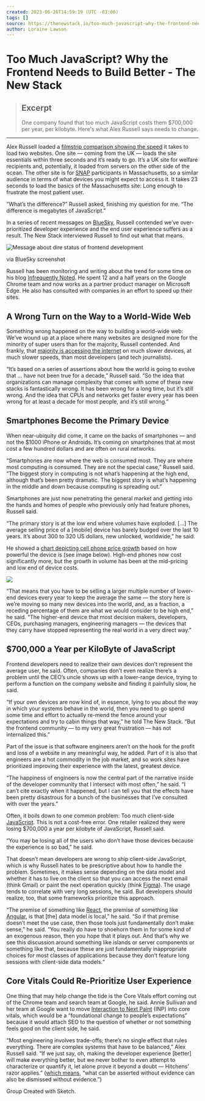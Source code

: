 ```yaml
---
created: 2023-06-26T14:59:19 (UTC -03:00)
tags: []
source: https://thenewstack.io/too-much-javascript-why-the-frontend-needs-to-build-better/
author: Loraine Lawson
---
```


# Too Much JavaScript? Why the Frontend Needs to Build Better - The New Stack

> ## Excerpt
> One company found that too much JavaScript costs them $700,000 per year, per kilobyte. Here's what Alex Russell says needs to change.

---
Alex Russell loaded a [filmstrip comparison showing the speed](https://www.webpagetest.org/video/compare.php?tests=230416_BiDc9H_682-r%3A1-c%3A0%2C230409_BiDcNS_7BX-r%3A1-c%3A0&thumbSize=200&ival=100&end=visual) it takes to load two websites. One site — coming from the UK — loads the site essentials within three seconds and it’s ready to go. It’s a UK site for welfare recipients and, potentially, it loaded from servers on the other side of the ocean. The other site is for [SNAP](https://www.fns.usda.gov/snap/supplemental-nutrition-assistance-program) participants in Massachusetts, so a similar audience in terms of what devices you might expect to access it. It takes 23 seconds to load the basics of the Massachusetts site: Long enough to frustrate the most patient user.

”What’s the difference?” Russell asked, finishing my question for me. “The difference is megabytes of JavaScript.”

In a series of recent messages on [BlueSky](https://thenewstack.io/bluesky-vs-nostr-which-should-developers-care-about-more/), Russell contended we’ve over-prioritized developer experience and the end user experience suffers as a result. The New Stack interviewed Russell to find out what that means.

![Message about dire status of frontend development](https://cdn.thenewstack.io/media/2023/06/da9afcc7-alexrussellonblusky.png)

via BlueSky screenshot

Russell has been monitoring and writing about the trend for some time on his blog [Infrequently Noted](https://infrequently.org/). He spent 12 and a half years on the Google Chrome team and now works as a partner product manager on Microsoft Edge. He also has consulted with companies in an effort to speed up their sites.

## A Wrong Turn on the Way to a World-Wide Web

Something wrong happened on the way to building a world-wide web: We’ve wound up at a place where many websites are designed more for the minority of super users than for the majority, Russell contended. And frankly, that [majority is accessing the internet](https://infrequently.org/2022/12/performance-baseline-2023/) on much slower devices, at much slower speeds, than most developers (and tech journalists).

“It’s based on a series of assertions about how the world is going to evolve that … have not been true for a decade,” Russell said. “So the idea that organizations can manage complexity that comes with some of these new stacks is fantastically wrong. It has been wrong for a long time, but it’s still wrong. And the idea that CPUs and networks get faster every year has been wrong for at least a decade for most people, and it’s still wrong.”

## Smartphones Become the Primary Device

When near-ubiquity did come, it came on the backs of smartphones — and not the $1000 iPhone or Androids. It’s coming on smartphones that at most cost a few hundred dollars and are often on rural networks.

“Smartphones are now where the web is consumed most. They are where most computing is consumed. They are not the special case,” Russell said. “The biggest story in computing is not what’s happening at the high end, although that’s been pretty dramatic. The biggest story is what’s happening in the middle and down because computing is spreading out.”

Smartphones are just now penetrating the general market and getting into the hands and homes of people who previously only had feature phones, Russell said.

“The primary story is at the low end where volumes have exploded. \[…\] The average selling price of a \[mobile\] device has barely budged over the last 10 years. It’s about 300 to 320 US dollars, new unlocked, worldwide,” he said.

He showed a [chart depicting cell phone price growth](https://infrequently.org/2022/12/performance-baseline-2023/single_core_scores.png) based on how powerful the device is (see image below). High-end phones now cost significantly more, but the growth in volume has been at the mid-pricing and low end of device costs.

![](https://cdn.thenewstack.io/media/2023/06/a6a80b9a-single_core_scores.png)

“That means that you have to be selling a larger multiple number of lower-end devices every year to keep the average the same — the story here is we’re moving so many new devices into the world, and, as a fraction, a receding percentage of them are what we would consider to be high end,” he said. “The higher-end device that most decision makers, developers, CEOs, purchasing managers, engineering managers — the devices that they carry have stopped representing the real world in a very direct way.”

## $700,000 a Year per KiloByte of JavaScript

Frontend developers need to realize their own devices don’t represent the average user, he said. Often, companies don’t even realize there’s a problem until the CEO’s uncle shows up with a lower-range device, trying to perform a function on the company website and finding it painfully slow, he said.

“If your own devices are now kind of, in essence, lying to you about the way in which your systems behave in the world, then you need to go spend some time and effort to actually re-mend the fence around your expectations and try to cabin things that way,” he told The New Stack. “But the frontend community — to my very great frustration — has not internalized this.”

Part of the issue is that software engineers aren’t on the hook for the profit and loss of a website in any meaningful way, he added. Part of it is also that engineers are a hot commodity in the job market, and so work sites have prioritized improving their experience with the latest, greatest device.

“The happiness of engineers is now the central part of the narrative inside of the developer community that I intersect with most often,” he said. “I can’t cite exactly when it happened, but I can tell you that the effects have been pretty disastrous for a bunch of the businesses that I’ve consulted with over the years.”

Often, it boils down to one common problem: Too much client-side [JavaScript](https://thenewstack.io/no-more-javascript-how-microsoft-blazor-uses-webassembly/). This is not a cost-free error. One retailer realized they were losing $700,000 a year per kilobyte of JavaScript, Russell said.

“You may be losing all of the users who don’t have those devices because the experience is so bad,” he said.

That doesn’t mean developers are wrong to ship client-side JavaScript, which is why Russell hates to be prescriptive about how to handle the problem. Sometimes, it makes sense depending on the data model and whether it has to live on the client so that you can access the next email (think Gmail) or paint the next operation quickly (think [Figma](https://thenewstack.io/figma-targets-developers-while-it-waits-for-adobe-deal-news/)). The usage tends to correlate with very long sessions, he said. But developers should realize, too, that some frameworks prioritize this approach.

“The premise of something like [React](https://thenewstack.io/learn-react-delete-functionality-and-the-set-state-hook/), the premise of something like [Angular](https://thenewstack.io/dev-news-angular-v16-next-js-updates-and-prep-for-deno-2-0/), is that \[the\] data model is local,” he said. “So if that premise doesn’t meet the use case, then those tools just fundamentally don’t make sense,” he said. “You really do have to shoehorn them in for some kind of an exogenous reason, then you hope that it plays out. And that’s why we see this discussion around something like islands or server components or something like that, because these are just fundamentally inappropriate choices for most classes of applications because they don’t feature long sessions with client-side data models.“

## Core Vitals Could Re-Prioritize User Experience

One thing that may help change the tide is the Core Vitals effort coming out of the Chrome team and search team at Google, he said. Annie Sullivan and her team at Google want to move [Interaction to Next Paint](https://web.dev/optimize-inp/#:~:text=in%20March%202024.-,Interaction%20to%20Next%20Paint%20(INP)%20is%20a%20pending%20Core%20Web,user's%20visit%20to%20a%20page.) (INP) into core vitals, which would be a “foundational change to people’s expectations” because it would attach SEO to the question of whether or not something feels good on the client side, he said.

“Most engineering involves trade-offs; there’s no single effect that rules everything. There are complex systems that have to be balanced,” Alex Russell said. “If we just say, oh, making the developer experience \[better\] will make everything better, but we never bother to even attempt to characterize or quantify it, let alone prove it beyond a doubt — Hitchens’ razor applies.” ([which means](https://en.wikipedia.org/wiki/Hitchens%27s_razor#:~:text=It%20states%20%22what%20can%20be,Hitchens%20(1949%E2%80%932011).), “what can be asserted without evidence can also be dismissed without evidence.”)

Group Created with Sketch.
